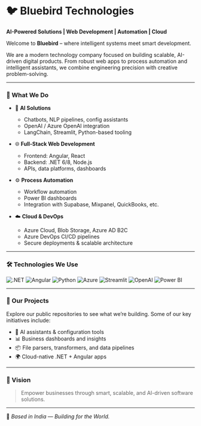 # 🐦 Bluebird Technologies

**AI-Powered Solutions | Web Development | Automation | Cloud**

Welcome to **Bluebird** – where intelligent systems meet smart development.

We are a modern technology company focused on building scalable, AI-driven digital products. From robust web apps to process automation and intelligent assistants, we combine engineering precision with creative problem-solving.

---

### 🚀 What We Do

- 🤖 **AI Solutions**
  - Chatbots, NLP pipelines, config assistants
  - OpenAI / Azure OpenAI integration
  - LangChain, Streamlit, Python-based tooling

- 🌐 **Full-Stack Web Development**
  - Frontend: Angular, React
  - Backend: .NET 6/8, Node.js
  - APIs, data platforms, dashboards

- ⚙️ **Process Automation**
  - Workflow automation
  - Power BI dashboards
  - Integration with Supabase, Mixpanel, QuickBooks, etc.

- ☁️ **Cloud & DevOps**
  - Azure Cloud, Blob Storage, Azure AD B2C
  - Azure DevOps CI/CD pipelines
  - Secure deployments & scalable architecture

---

### 🛠️ Technologies We Use

![.NET](https://img.shields.io/badge/.NET-512BD4?style=flat-square&logo=dotnet&logoColor=white)
![Angular](https://img.shields.io/badge/Angular-DD0031?style=flat-square&logo=angular&logoColor=white)
![Python](https://img.shields.io/badge/Python-3776AB?style=flat-square&logo=python&logoColor=white)
![Azure](https://img.shields.io/badge/Azure-0078D4?style=flat-square&logo=azure-devops&logoColor=white)
![Streamlit](https://img.shields.io/badge/Streamlit-FF4B4B?style=flat-square&logo=streamlit&logoColor=white)
![OpenAI](https://img.shields.io/badge/OpenAI-412991?style=flat-square&logo=openai&logoColor=white)
![Power BI](https://img.shields.io/badge/PowerBI-F2C811?style=flat-square&logo=powerbi&logoColor=black)

---

### 📂 Our Projects

Explore our public repositories to see what we’re building. Some of our key initiatives include:

- 🧠 AI assistants & configuration tools
- 📊 Business dashboards and insights
- 📦 File parsers, transformers, and data pipelines
- 🌍 Cloud-native .NET + Angular apps

---

### 🧭 Vision

> Empower businesses through smart, scalable, and AI-driven software solutions.

---

📍 *Based in India — Building for the World.*

